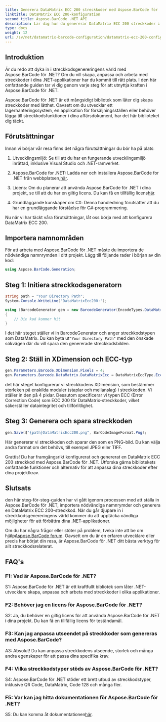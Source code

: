```yaml
---
title: Generera DataMatrix ECC 200 streckkoder med Aspose.BarCode för .NET
linktitle: DataMatrix ECC 200-konfiguration
second_title: Aspose.BarCode .NET API
description: Lär dig hur du genererar DataMatrix ECC 200 streckkoder i .NET med Aspose.BarCode. Effektivisera verksamheten med effektiv streckkodskapande.
type: docs
weight: 12
url: /sv/net/datamatrix-barcode-configuration/datamatrix-ecc-200-configuration/
---
```

## Introduktion

Är du redo att dyka in i streckkodsgenereringens värld med Aspose.BarCode för .NET? Om du vill skapa, anpassa och arbeta med streckkoder i dina .NET-applikationer har du kommit till rätt plats. I den här omfattande guiden tar vi dig genom varje steg för att utnyttja kraften i Aspose.BarCode för .NET.

Aspose.BarCode för .NET är ett mångsidigt bibliotek som låter dig skapa streckkoder med lätthet. Oavsett om du utvecklar ett lagerhanteringssystem, en applikation för försäljningsställen eller behöver lägga till streckkodsfunktioner i dina affärsdokument, har det här biblioteket dig täckt.

## Förutsättningar

Innan vi börjar vår resa finns det några förutsättningar du bör ha på plats:

1. Utvecklingsmiljö: Se till att du har en fungerande utvecklingsmiljö inrättad, inklusive Visual Studio och .NET-ramverket.

2.  Aspose.BarCode for .NET: Ladda ner och installera Aspose.BarCode for .NET från webbplatsen,[här](https://releases.aspose.com/barcode/net/).

3.  Licens: Om du planerar att använda Aspose.BarCode för .NET i dina projekt, se till att du har en giltig licens. Du kan få en tillfällig licens[här](https://purchase.aspose.com/temporary-license/).

4. Grundläggande kunskaper om C#: Denna handledning förutsätter att du har en grundläggande förståelse för C#-programmering.

Nu när vi har täckt våra förutsättningar, låt oss börja med att konfigurera DataMatrix ECC 200.

## Importera namnområden

För att arbeta med Aspose.BarCode för .NET måste du importera de nödvändiga namnrymden i ditt projekt. Lägg till följande rader i början av din kod:

```csharp
using Aspose.BarCode.Generation;
```

## Steg 1: Initiera streckkodsgeneratorn

```csharp
string path = "Your Directory Path";
System.Console.WriteLine("DataMatrixEcc200:");

using (BarcodeGenerator gen = new BarcodeGenerator(EncodeTypes.DataMatrix, "Åspóse.Barcóde©"))
{
    // Din kod kommer hit
}
```

 I det här steget ställer vi in BarcodeGenerator och anger streckkodstypen som DataMatrix. Du kan byta ut`"Your Directory Path"` med den önskade sökvägen där du vill spara den genererade streckkodsbilden.

## Steg 2: Ställ in XDimension och ECC-typ

```csharp
gen.Parameters.Barcode.XDimension.Pixels = 4;
gen.Parameters.Barcode.DataMatrix.DataMatrixEcc = DataMatrixEccType.Ecc200;
```

det här steget konfigurerar vi streckkodens XDimension, som bestämmer storleken på enskilda moduler (staplar och mellanslag) i streckkoden. Vi ställer in den på 4 pixlar. Dessutom specificerar vi typen ECC (Error Correction Code) som ECC 200 för DataMatrix-streckkoder, vilket säkerställer dataintegritet och tillförlitlighet.

## Steg 3: Generera och spara streckkoden

```csharp
gen.Save($"{path}DataMatrixEcc200.png", BarCodeImageFormat.Png);
```

Här genererar vi streckkoden och sparar den som en PNG-bild. Du kan välja andra format om det behövs, till exempel JPEG eller TIFF.

Grattis! Du har framgångsrikt konfigurerat och genererat en DataMatrix ECC 200 streckkod med Aspose.BarCode för .NET. Utforska gärna bibliotekets omfattande funktioner och alternativ för att anpassa dina streckkoder efter dina projektkrav.

## Slutsats

den här steg-för-steg-guiden har vi gått igenom processen med att ställa in Aspose.BarCode för .NET, importera nödvändiga namnrymder och generera en DataMatrix ECC 200-streckkod. När du går djupare in i streckkodsgenereringens värld kommer du att upptäcka oändliga möjligheter för att förbättra dina .NET-applikationer.

 Om du har några frågor eller stöter på problem, tveka inte att be om hjälp[Aspose.BarCode forum](https://forum.aspose.com/c/barcode/13). Oavsett om du är en erfaren utvecklare eller precis har börjat din resa, är Aspose.BarCode för .NET ditt bästa verktyg för allt streckkodsrelaterat.

## FAQ's

### F1: Vad är Aspose.BarCode för .NET?

S1: Aspose.BarCode för .NET är ett kraftfullt bibliotek som låter .NET-utvecklare skapa, anpassa och arbeta med streckkoder i olika applikationer.

### F2: Behöver jag en licens för Aspose.BarCode för .NET?

S2: Ja, du behöver en giltig licens för att använda Aspose.BarCode för .NET i dina projekt. Du kan få en tillfällig licens för teständamål.

### F3: Kan jag anpassa utseendet på streckkoder som genereras med Aspose.BarCode?

A3: Absolut! Du kan anpassa streckkodens utseende, storlek och många andra egenskaper för att passa dina specifika krav.

### F4: Vilka streckkodstyper stöds av Aspose.BarCode för .NET?

S4: Aspose.BarCode för .NET stöder ett brett utbud av streckkodstyper, inklusive QR Code, DataMatrix, Code 128 och många fler.

### F5: Var kan jag hitta dokumentationen för Aspose.BarCode för .NET?

 S5: Du kan komma åt dokumentationen[här](https://reference.aspose.com/barcode/net/).